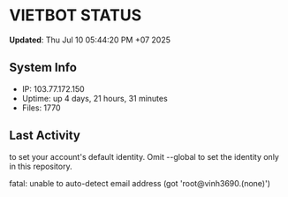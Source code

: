 # VIETBOT STATUS
**Updated**: Thu Jul 10 05:44:20 PM +07 2025

## System Info
- IP: 103.77.172.150
- Uptime: up 4 days, 21 hours, 31 minutes
- Files: 1770

## Last Activity

to set your account's default identity.
Omit --global to set the identity only in this repository.

fatal: unable to auto-detect email address (got 'root@vinh3690.(none)')
